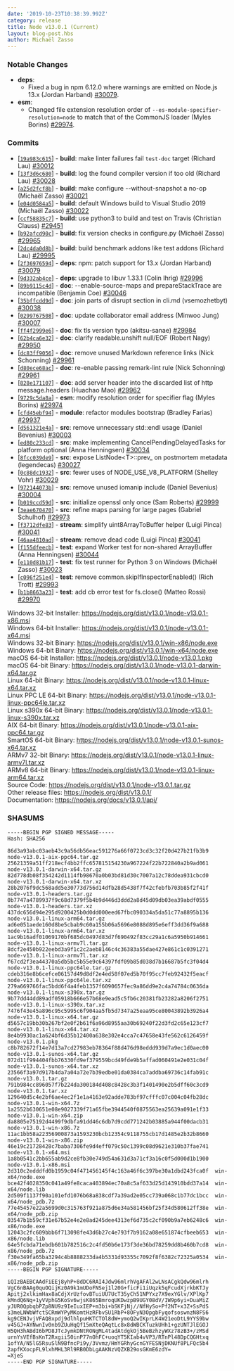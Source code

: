 ```yaml
---
date: '2019-10-23T10:38:39.992Z'
category: release
title: Node v13.0.1 (Current)
layout: blog-post.hbs
author: Michaël Zasso
---
```


### Notable Changes

- **deps**:
  - Fixed a bug in npm 6.12.0 where warnings are emitted on Node.js 13.x (Jordan Harband) [#30079](https://github.com/nodejs/node/pull/30079).
- **esm**:
  - Changed file extension resolution order of `--es-module-specifier-resolution=node`
    to match that of the CommonJS loader (Myles Borins) [#29974](https://github.com/nodejs/node/pull/29974).

### Commits

- [[`19a983c615`](https://github.com/nodejs/node/commit/19a983c615)] - **build**: make linter failures fail `test-doc` target (Richard Lau) [#30012](https://github.com/nodejs/node/pull/30012)
- [[`13f3d6c680`](https://github.com/nodejs/node/commit/13f3d6c680)] - **build**: log the found compiler version if too old (Richard Lau) [#30028](https://github.com/nodejs/node/pull/30028)
- [[`a25d2fcf8b`](https://github.com/nodejs/node/commit/a25d2fcf8b)] - **build**: make configure --without-snapshot a no-op (Michaël Zasso) [#30021](https://github.com/nodejs/node/pull/30021)
- [[`e04d0584a5`](https://github.com/nodejs/node/commit/e04d0584a5)] - **build**: default Windows build to Visual Studio 2019 (Michaël Zasso) [#30022](https://github.com/nodejs/node/pull/30022)
- [[`ccf58835c7`](https://github.com/nodejs/node/commit/ccf58835c7)] - **build**: use python3 to build and test on Travis (Christian Clauss) [#29451](https://github.com/nodejs/node/pull/29451)
- [[`b92afcd90c`](https://github.com/nodejs/node/commit/b92afcd90c)] - **build**: fix version checks in configure.py (Michaël Zasso) [#29965](https://github.com/nodejs/node/pull/29965)
- [[`2dc4da0d8b`](https://github.com/nodejs/node/commit/2dc4da0d8b)] - **build**: build benchmark addons like test addons (Richard Lau) [#29995](https://github.com/nodejs/node/pull/29995)
- [[`2f36976594`](https://github.com/nodejs/node/commit/2f36976594)] - **deps**: npm: patch support for 13.x (Jordan Harband) [#30079](https://github.com/nodejs/node/pull/30079)
- [[`9d332ab4ce`](https://github.com/nodejs/node/commit/9d332ab4ce)] - **deps**: upgrade to libuv 1.33.1 (Colin Ihrig) [#29996](https://github.com/nodejs/node/pull/29996)
- [[`89b9115c4d`](https://github.com/nodejs/node/commit/89b9115c4d)] - **doc**: --enable-source-maps and prepareStackTrace are incompatible (Benjamin Coe) [#30046](https://github.com/nodejs/node/pull/30046)
- [[`35bffcdd9d`](https://github.com/nodejs/node/commit/35bffcdd9d)] - **doc**: join parts of disrupt section in cli.md (vsemozhetbyt) [#30038](https://github.com/nodejs/node/pull/30038)
- [[`0299767508`](https://github.com/nodejs/node/commit/0299767508)] - **doc**: update collaborator email address (Minwoo Jung) [#30007](https://github.com/nodejs/node/pull/30007)
- [[`ff4f2999e6`](https://github.com/nodejs/node/commit/ff4f2999e6)] - **doc**: fix tls version typo (akitsu-sanae) [#29984](https://github.com/nodejs/node/pull/29984)
- [[`62b4ca6e32`](https://github.com/nodejs/node/commit/62b4ca6e32)] - **doc**: clarify readable.unshift null/EOF (Robert Nagy) [#29950](https://github.com/nodejs/node/pull/29950)
- [[`dc83ff9056`](https://github.com/nodejs/node/commit/dc83ff9056)] - **doc**: remove unused Markdown reference links (Nick Schonning) [#29961](https://github.com/nodejs/node/pull/29961)
- [[`d80ece68ac`](https://github.com/nodejs/node/commit/d80ece68ac)] - **doc**: re-enable passing remark-lint rule (Nick Schonning) [#29961](https://github.com/nodejs/node/pull/29961)
- [[`828e171107`](https://github.com/nodejs/node/commit/828e171107)] - **doc**: add server header into the discarded list of http message.headers (Huachao Mao) [#29962](https://github.com/nodejs/node/pull/29962)
- [[`9729c5da8a`](https://github.com/nodejs/node/commit/9729c5da8a)] - **esm**: modify resolution order for specifier flag (Myles Borins) [#29974](https://github.com/nodejs/node/pull/29974)
- [[`cfd45ebf94`](https://github.com/nodejs/node/commit/cfd45ebf94)] - **module**: refactor modules bootstrap (Bradley Farias) [#29937](https://github.com/nodejs/node/pull/29937)
- [[`d561321e4a`](https://github.com/nodejs/node/commit/d561321e4a)] - **src**: remove unnecessary std::endl usage (Daniel Bevenius) [#30003](https://github.com/nodejs/node/pull/30003)
- [[`ed80c233cd`](https://github.com/nodejs/node/commit/ed80c233cd)] - **src**: make implementing CancelPendingDelayedTasks for platform optional (Anna Henningsen) [#30034](https://github.com/nodejs/node/pull/30034)
- [[`8fcc039de9`](https://github.com/nodejs/node/commit/8fcc039de9)] - **src**: expose ListNode\<T\>::prev\_ on postmortem metadata (legendecas) [#30027](https://github.com/nodejs/node/pull/30027)
- [[`0c88dc1932`](https://github.com/nodejs/node/commit/0c88dc1932)] - **src**: fewer uses of NODE_USE_V8_PLATFORM (Shelley Vohr) [#30029](https://github.com/nodejs/node/pull/30029)
- [[`972144073b`](https://github.com/nodejs/node/commit/972144073b)] - **src**: remove unused iomanip include (Daniel Bevenius) [#30004](https://github.com/nodejs/node/pull/30004)
- [[`b019ccd59d`](https://github.com/nodejs/node/commit/b019ccd59d)] - **src**: initialize openssl only once (Sam Roberts) [#29999](https://github.com/nodejs/node/pull/29999)
- [[`3eae670470`](https://github.com/nodejs/node/commit/3eae670470)] - **src**: refine maps parsing for large pages (Gabriel Schulhof) [#29973](https://github.com/nodejs/node/pull/29973)
- [[`f3712dfe83`](https://github.com/nodejs/node/commit/f3712dfe83)] - **stream**: simplify uint8ArrayToBuffer helper (Luigi Pinca) [#30041](https://github.com/nodejs/node/pull/30041)
- [[`46aa4810ad`](https://github.com/nodejs/node/commit/46aa4810ad)] - **stream**: remove dead code (Luigi Pinca) [#30041](https://github.com/nodejs/node/pull/30041)
- [[`f155dfeecb`](https://github.com/nodejs/node/commit/f155dfeecb)] - **test**: expand Worker test for non-shared ArrayBuffer (Anna Henningsen) [#30044](https://github.com/nodejs/node/pull/30044)
- [[`e110d81b17`](https://github.com/nodejs/node/commit/e110d81b17)] - **test**: fix test runner for Python 3 on Windows (Michaël Zasso) [#30023](https://github.com/nodejs/node/pull/30023)
- [[`c096f251e4`](https://github.com/nodejs/node/commit/c096f251e4)] - **test**: remove common.skipIfInspectorEnabled() (Rich Trott) [#29993](https://github.com/nodejs/node/pull/29993)
- [[`b1b8663a23`](https://github.com/nodejs/node/commit/b1b8663a23)] - **test**: add cb error test for fs.close() (Matteo Rossi) [#29970](https://github.com/nodejs/node/pull/29970)

Windows 32-bit Installer: https://nodejs.org/dist/v13.0.1/node-v13.0.1-x86.msi \
Windows 64-bit Installer: https://nodejs.org/dist/v13.0.1/node-v13.0.1-x64.msi \
Windows 32-bit Binary: https://nodejs.org/dist/v13.0.1/win-x86/node.exe \
Windows 64-bit Binary: https://nodejs.org/dist/v13.0.1/win-x64/node.exe \
macOS 64-bit Installer: https://nodejs.org/dist/v13.0.1/node-v13.0.1.pkg \
macOS 64-bit Binary: https://nodejs.org/dist/v13.0.1/node-v13.0.1-darwin-x64.tar.gz \
Linux 64-bit Binary: https://nodejs.org/dist/v13.0.1/node-v13.0.1-linux-x64.tar.xz \
Linux PPC LE 64-bit Binary: https://nodejs.org/dist/v13.0.1/node-v13.0.1-linux-ppc64le.tar.xz \
Linux s390x 64-bit Binary: https://nodejs.org/dist/v13.0.1/node-v13.0.1-linux-s390x.tar.xz \
AIX 64-bit Binary: https://nodejs.org/dist/v13.0.1/node-v13.0.1-aix-ppc64.tar.gz \
SmartOS 64-bit Binary: https://nodejs.org/dist/v13.0.1/node-v13.0.1-sunos-x64.tar.xz \
ARMv7 32-bit Binary: https://nodejs.org/dist/v13.0.1/node-v13.0.1-linux-armv7l.tar.xz \
ARMv8 64-bit Binary: https://nodejs.org/dist/v13.0.1/node-v13.0.1-linux-arm64.tar.xz \
Source Code: https://nodejs.org/dist/v13.0.1/node-v13.0.1.tar.gz \
Other release files: https://nodejs.org/dist/v13.0.1/ \
Documentation: https://nodejs.org/docs/v13.0.1/api/

### SHASUMS

```
-----BEGIN PGP SIGNED MESSAGE-----
Hash: SHA256

86d3a93abc03aeb43c9a56db56eac591276a66f0723cd3c32f20d427b21fb3b9  node-v13.0.1-aix-ppc64.tar.gz
25621359a51ff218ecf4bb2ffc657815154230a967224f22b722840a2b9ad061  node-v13.0.1-darwin-x64.tar.gz
82d778db08f354242d1114fb98670a0b03bd81d30c7007a12c78ddea931cbcd0  node-v13.0.1-darwin-x64.tar.xz
28b2076f9dc568add5e30773d756d14dfb28d5438f7f42cfebfb703b85f2f41f  node-v13.0.1-headers.tar.gz
0b7747a4789937f9c68d7379f5b4b9d446d3ddd2a8d45d09db03ea39abdf0555  node-v13.0.1-headers.tar.xz
437dc656d94e295d9200425b0d0dd000eed67fbc090334a5da51c77a8895b136  node-v13.0.1-linux-arm64.tar.gz
ad6e051aede160d8be5cbab9c60a155b06a5696e8088d895e6eff3dd36f9a688  node-v13.0.1-linux-arm64.tar.xz
1ac9b16adf01069170bf685dc0497d83d7f690492f83cc29a1c6a5950b914661  node-v13.0.1-linux-armv7l.tar.gz
8dcf2e450b922eebd3a9f1c2c2aeb8146c4c36383a55dae427e861c1c0391271  node-v13.0.1-linux-armv7l.tar.xz
f67cd2f3ea44370a5db5bc5b55e9c64397fdf09b85d038d7b16687b5fc3f04d4  node-v13.0.1-linux-ppc64le.tar.gz
cdeb316e8b6cefce06157d49d8df2e4ed58f07ed5b70f95cc7feb92432f5eacf  node-v13.0.1-linux-ppc64le.tar.xz
279a669766fac5bdd6f4a4feb1357f6090657fec9a86dd9e2c4a74784c0636da  node-v13.0.1-linux-s390x.tar.gz
9b77dd44dd89adf05918b666e57b68e9ead5c5fb6c20381fb23282a8206f2751  node-v13.0.1-linux-s390x.tar.xz
7476f43e45a896c95c5995c6f904aa5fb5d7347a25eaa95ce80043892b3926a4  node-v13.0.1-linux-x64.tar.gz
d5657c19bb30b267bf2e0f2b61f6a96d8955aa30b69240f22d3fd2c65e123cf7  node-v13.0.1-linux-x64.tar.xz
8e4b9930ac1a624bf6d35b12400a638e302e4cca7c47658e43fe562c6126459f  node-v13.0.1.pkg
c8b782672f14e7d13a7cd27983eb78364f88d476d98eddd939d7a9ec1d0aec00  node-v13.0.1-sunos-x64.tar.gz
072d11f994404fbb76330fd9ef379559bcd49fde9b5affad060491e2e031c04f  node-v13.0.1-sunos-x64.tar.xz
23566f3a97d917b4da7a04a72e7b39edbe01da0384ca7addba69736c14fab91c  node-v13.0.1.tar.gz
791b984cc896057f7b224da300184d408c8428c3b3f1401490e2b5dff60c3cd9  node-v13.0.1.tar.xz
129640d5c4e2bf6ae4ec2f1e1a4163e92adde783bf97cfffc07c004c04fb28dc  node-v13.0.1-win-x64.7z
1a2552b630651e08e9027339f71a65fbe3944540f0875563ea25639a091e1f33  node-v13.0.1-win-x64.zip
da8805e75192d4499f9dbfa91dd46c6db7d9cdd771242b03885a944f00dacb31  node-v13.0.1-win-x86.7z
11ac1bb58a22356900873a1593230bcb12354c9118755cb17d1485e2b32b8660  node-v13.0.1-win-x86.zip
46e19c21728428c7baba7306fe9d4eff079c50c1399c08d9621e310b37fae741  node-v13.0.1-x64.msi
1a8b0541c2bb655ab9d2ce8fb30e749d54a631d3a71cf3a16c0f5d000d1b1900  node-v13.0.1-x86.msi
2d310c2edddfd0b1959c04f471456145f4c163a46f6c397be30a1dbd243fca0f  win-x64/node.exe
bce42f4028350c041a49fe8caca403894ec70a8c5af633d25d143910bdd37a14  win-x64/node.lib
2d509f1137f90a101efd1076b68a838cdf7a39ad2e05cc739a068c1b77dc1bcc  win-x64/node_pdb.7z
77e45457e22a5699d0c315763f921a875d6e34a581456bf25f34d580612ff38e  win-x64/node_pdb.zip
03547b1b59cf31e67b52e4e2e8ad245dee4313ef6d735c2cf090b9a7eb6248c6  win-x86/node.exe
12043c2fc609bbb6f713098fe43d6b27c4e793f7b9162a08e651874cfbeeb653  win-x86/node.lib
64e5fcbda71ebdb601b782516c2c4fd50b6e173f3de36bd78259dd8b460b7cd8  win-x86/node_pdb.7z
f30e349fa65ba3294c4b8888233da4b5331d93355c7092f8f6382c72325a0534  win-x86/node_pdb.zip
-----BEGIN PGP SIGNATURE-----

iQIzBAEBCAAdFiEEj8yhP+8dDC6RAI4Jdw96mlrhVgAFAl2wLNsACgkQdw96mlrh
VgC6nBAAg0quOQijKz0A9k1mUDoFNSej1l20G+ficFi1iUqzk5qFcudXjrkbKTJy
Apitj2xlkimHax8aCdjXrUzfovBTuiUU7UcT35yCh51NPYxz7X9exYGlv/XPlKp7
kMndQ6Nq+1yVVphG5KoSv6wjsK865BmroqUKDwzpB9UGY08dV/IW9p6yi+DuaMiZ
yJUR0QpbqbPZp8NU9z9IeIuxIEP+m3bi+bSKFjNj//NfHySo+Pf2NT+x3Z+SsPdS
s3meLNWbWfctSCRmWYPyMKomtHzRFbvSU1RbP+8OFyN3OpgbFyqofsoswnzN8FS6
kg9CENJvjVFAQ8xpdj9dlhlpuHKTCTOl8dW+ymoQ2wIKprLK4W21eoDtL9YYS9bw
v45GJ+AYNwnIv0nb9ZUuHqQf15mXteQAqtLc8x8dWBCKTuzkUHh1+gzUNTJlEGOJ
H5QH3hABdI6bPD8JTcJymkDNtRONgML4tadAtdgkOj5BeBzhzyWXz78zB3+/zMSd
urnYsVEfBsKnT2RxgiiS0inP77nOhFC+uoqYT5KIab4vVP3/RTnPl48DpCQGHtxq
1ofYA/N5lG5RsuSlN9BfncPi9y/3Vvmz/HmYGRhyGcnGYFESNjDKNUf8PLFQc5b4
2apfKXocpFL9lxhMHL3Rl9RB0DbLgAAKNzVQZXB29osGKmE6zdY=
=XjeS
-----END PGP SIGNATURE-----

```
